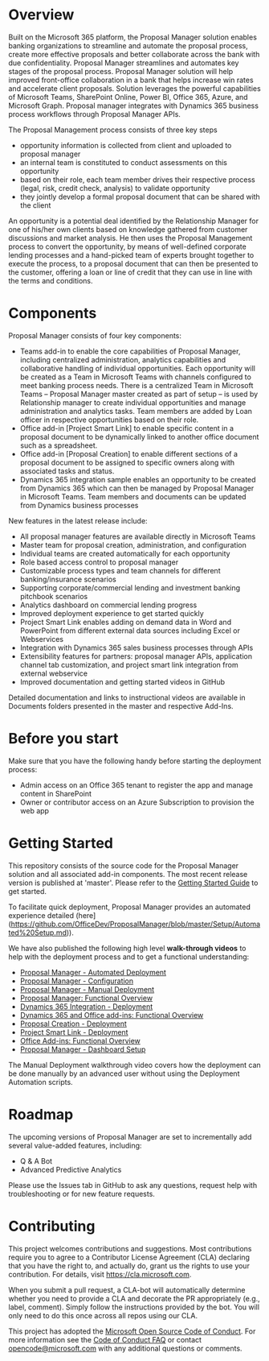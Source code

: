 # Overview
Built on the Microsoft 365 platform, the Proposal Manager solution enables banking organizations to streamline and automate the proposal process, create more effective proposals and better collaborate across the bank with due confidentiality. Proposal Manager streamlines and automates key stages of the proposal process. Proposal Manager solution will help improved front-office collaboration in a bank that helps increase win rates and accelerate client proposals. Solution leverages the powerful capabilities of Microsoft Teams, SharePoint Online, Power BI, Office 365, Azure, and Microsoft Graph.  Proposal manager integrates with Dynamics 365 business process workflows through Proposal Manager APIs.  

The Proposal Management process consists of three key steps 
  - opportunity information is collected from client and uploaded to proposal manager 
  - an internal team is constituted to conduct assessments on this opportunity
  - based on their role, each team member drives their respective process (legal, risk, credit check, analysis) to validate opportunity 
  - they jointly develop a formal proposal document that can be shared with the client
  
An opportunity is a potential deal identified by the Relationship Manager for one of his/her own clients based on knowledge gathered from customer discussions and market analysis. He then uses the Proposal Management process to convert the opportunity, by means of well-defined corporate lending processes and a hand-picked team of experts brought together to execute the process, to a proposal document that can then be presented to the customer, offering a loan or line of credit that they can use in line with the terms and conditions.

# Components
Proposal Manager consists of four key components:
  - Teams add-in to enable the core capabilities of Proposal Manager, including centralized administration, analytics capabilities and collaborative handling of individual opportunities. Each opportunity will be created as a Team in Microsoft Teams with channels configured to meet banking process needs. There is a centralized Team in Microsoft Teams – Proposal Manager master created as part of setup – is used by Relationship manager to create individual opportunities and manage administration and analytics tasks. Team members are added by Loan officer in respective opportunities based on their role.
  - Office add-in [Project Smart Link] to enable specific content in a proposal document to be dynamically linked to another office document such as a spreadsheet. 
  - Office add-in [Proposal Creation] to enable different sections of a proposal document to be assigned to specific owners along with associated tasks and status. 
  - Dynamics 365 integration sample enables an opportunity to be created from Dynamics 365 which can then be managed by Proposal Manager in Microsoft Teams. Team members and documents can be updated from Dynamics business processes

New features in the latest release include:
  - All proposal manager features are available directly in Microsoft Teams 
  - Master team for proposal creation, administration, and configuration 
  - Individual teams are created automatically for each opportunity 
  -	Role based access control to proposal manager
  -	Customizable process types and team channels for different banking/insurance scenarios 
  - Supporting corporate/commercial lending and investment banking pitchbook scenarios
  - Analytics dashboard on commercial lending progress
  - Improved deployment experience to get started quickly 
  - Project Smart Link enables adding on demand data in Word and PowerPoint from different external data sources including Excel or Webservices
  - Integration with Dynamics 365 sales business processes through APIs 
  - Extensibility features for partners: proposal manager APIs, application channel tab customization, and project smart link integration from external webservice
  - Improved documentation and getting started videos in GitHub
 
Detailed documentation and links to instructional videos are available in Documents folders presented in the master and respective Add-Ins. 

# Before you start
Make sure that you have the following handy before starting the deployment process:
  - Admin access on an Office 365 tenant to register the app and manage content in SharePoint
  - Owner or contributor access on an Azure Subscription to provision the web app

# Getting Started
This repository consists of the source code for the Proposal Manager solution and all associated add-in components. The most recent release version is published at 'master'. Please refer to the [Getting Started Guide](https://github.com/OfficeDev/ProposalManager/blob/master/Documents/Proposal_Manager_Getting_Started_Guide.docx) to get started.

To facilitate quick deployment, Proposal Manager provides an automated experience detailed (here](https://github.com/OfficeDev/ProposalManager/blob/master/Setup/Automated%20Setup.md)).

We have also published the following high level **walk-through videos** to help with the deployment process and to get a functional understanding:
  - [Proposal Manager - Automated Deployment](https://youtu.be/Pd62rhF6Cy0)
  - [Proposal Manager - Configuration](https://youtu.be/WmOT6D2mQPs)
  - [Proposal Manager - Manual Deployment](https://youtu.be/mlmzLMFDxcQ)
  - [Proposal Manager: Functional Overview](https://youtu.be/lNjG9e9U0p0)
  - [Dynamics 365 Integration - Deployment](https://youtu.be/hblz_GK8VNs)
  - [Dynamics 365 and Office add-ins: Functional Overview](https://youtu.be/cQfYfxT5a-I)
  - [Proposal Creation - Deployment](https://youtu.be/8AuPEAb-Trg)
  - [Project Smart Link - Deployment](https://youtu.be/qNlUlCwKcto)
  - [Office Add-ins: Functional Overview](https://youtu.be/hy5TLFVum1E)
  - [Proposal Manager - Dashboard Setup](https://youtu.be/ZG7WQGTgn6k)

The Manual Deployment walkthrough video covers how the deployment can be done manually by an advanced user without using the Deployment Automation scripts.

# Roadmap
The upcoming versions of Proposal Manager are set to incrementally add several value-added features, including:
  - Q & A Bot
  - Advanced Predictive Analytics
 
 
Please use the Issues tab in GitHub to ask any questions, request help with troubleshooting or for new feature requests. 
# Contributing

This project welcomes contributions and suggestions.  Most contributions require you to agree to a Contributor License Agreement (CLA) declaring that you have the right to, and actually do, grant us the rights to use your contribution. For details, visit https://cla.microsoft.com.

When you submit a pull request, a CLA-bot will automatically determine whether you need to provide a CLA and decorate the PR appropriately (e.g., label, comment). Simply follow the instructions provided by the bot. You will only need to do this once across all repos using our CLA.

This project has adopted the [Microsoft Open Source Code of Conduct](https://opensource.microsoft.com/codeofconduct/). For more information see the [Code of Conduct FAQ](https://opensource.microsoft.com/codeofconduct/faq/) or contact [opencode@microsoft.com](mailto:opencode@microsoft.com) with any additional questions or comments.